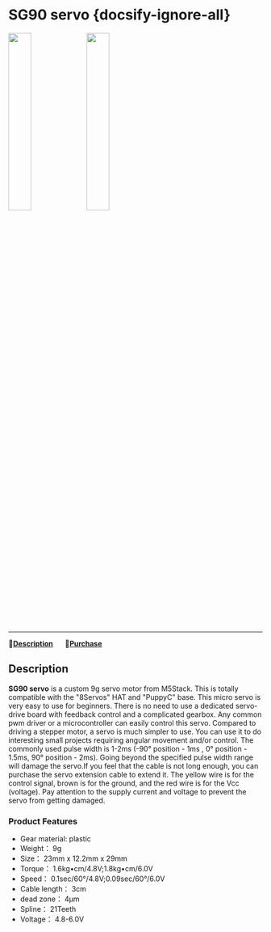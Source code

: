 # SG90 servo {docsify-ignore-all}

<img src="assets/img/product_pics/accessory/SG90_servo/servo_p1.jpg" width="30%" height="30%">

<img src="assets/img/product_pics/accessory/SG90_servo/servo_p2.jpg" width="30%" height="30%">

***

:memo:**[Description](#Description)**&nbsp;&nbsp;&nbsp;&nbsp;&nbsp;&nbsp;🛒**[Purchase](https://m5stack.com/collections/m5-accessory/products/SG90-servo)**

## Description

**SG90 servo** is a custom 9g servo motor from M5Stack. This is totally compatible with the "8Servos" HAT and "PuppyC" base. This micro servo is very easy to use for beginners. There is no need to use a dedicated servo-drive board with feedback control and a complicated gearbox. Any common pwm driver or a microcontroller can easily control this servo. Compared to driving a stepper motor, a servo is much simpler to use. You can use it to do interesting small projects requiring angular movement and/or control.
 The commonly used pulse width is 1-2ms (-90° position - 1ms , 0° position - 1.5ms, 90° position - 2ms). Going beyond the specified pulse width range will damage the servo.If you feel that the cable is not long enough, you can purchase the servo extension cable to extend it.
 The yellow wire is for the control signal, brown is for the ground, and the red wire is for the Vcc (voltage). Pay attention to the supply current and voltage to prevent the servo from getting damaged.

### Product Features

- Gear material: plastic 
- Weight： 9g
- Size： 23mm x 12.2mm x 29mm
- Torque： 1.6kg•cm/4.8V;1.8kg•cm/6.0V
- Speed： 0.1sec/60°/4.8V;0.09sec/60°/6.0V
- Cable length： 3cm
- dead zone： 4μm
- Spline： 21Teeth
- Voltage： 4.8-6.0V

